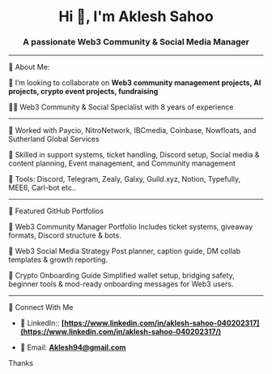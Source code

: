 <h1 align="center">Hi 👋, I'm Aklesh Sahoo</h1>
<h3 align="center">A passionate Web3 Community & Social Media Manager</h3>


***********************************************************************************************************

💼 About Me: 

👯 I’m looking to collaborate on **Web3 community management projects, AI projects, crypto event projects, fundraising**

🧑‍💻 Web3 Community & Social Specialist with 8 years of experience
****************************************************************************************************************
🚀 Worked with Paycio, NitroNetwork, IBCmedia, Coinbase, Nowfloats, and Sutherland Global Services

🎯 Skilled in support systems, ticket handling, Discord setup, Social media & content planning, Event management, and Community management

🔧 Tools: Discord, Telegram, Zealy, Galxy, Guild.xyz, Notion, Typefully, MEE6, Carl-bot etc..
****************************************************************************************************************
📂 Featured GitHub Portfolios

🔹 Web3 Community Manager Portfolio
Includes ticket systems, giveaway formats, Discord structure & bots.

🔹 Web3 Social Media Strategy
Post planner, caption guide, DM collab templates & growth reporting.

🧠 Crypto Onboarding Guide
Simplified wallet setup, bridging safety, beginner tools & mod-ready onboarding messages for Web3 users.
************************************************************************************************************
💬 Connect With Me

- 💼 LinkedIn:: **[https://www.linkedin.com/in/aklesh-sahoo-040202317](https://www.linkedin.com/in/aklesh-sahoo-040202317/)**

- 📩 Email: **Aklesh94@gmail.com** 

Thanks

